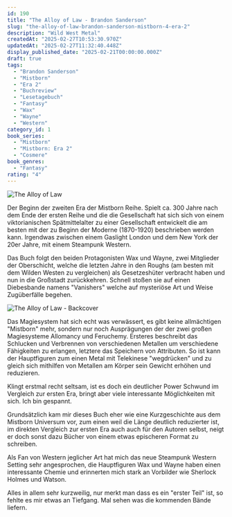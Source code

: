 ```yaml
---
id: 190
title: "The Alloy of Law - Brandon Sanderson"
slug: "the-alloy-of-law-brandon-sanderson-mistborn-4-era-2"
description: "Wild West Metal"
createdAt: "2025-02-27T10:53:30.970Z"
updatedAt: "2025-02-27T11:32:40.448Z"
display_published_date: "2025-02-21T00:00:00.000Z"
draft: true
tags:
  - "Brandon Sanderson"
  - "Mistborn"
  - "Era 2"
  - "Buchreview"
  - "Lesetagebuch"
  - "Fantasy"
  - "Wax"
  - "Wayne"
  - "Western"
category_id: 1
book_series:
  - "Mistborn"
  - "Mistborn: Era 2"
  - "Cosmere"
book_genres:
  - "Fantasy"
rating: "4"
---
```


![The Alloy of Law](https://res.cloudinary.com/dlsll9dkn/image/upload/v1740648360/photo_2025_02_27_10_25_18_4b8e76d12f.jpg)

<!--more-->

Der Beginn der zweiten Era der Mistborn Reihe. Spielt ca. 300 Jahre nach dem Ende der ersten Reihe und die die Gesellschaft hat sich sich von einem viktorianischen Spätmittelalter zu einer Gesellschaft entwickelt die am besten mit der zu Beginn der Moderne (1870-1920) beschrieben werden kann. Irgendwas zwischen einem Gaslight London und dem New York der 20er Jahre, mit einem Steampunk Western. 

Das Buch folgt den beiden Protagonisten Wax und Wayne, zwei Mitglieder der Oberschicht, welche die letzten Jahre in den Roughs (am besten mit dem Wilden Westen zu vergleichen) als Gesetzeshüter verbracht haben und nun in die Großstadt zurückkehren. Schnell stoßen sie auf einen Diebesbande namens "Vanishers" welche auf mysteriöse Art und Weise Zugüberfälle begehen. 


![The Alloy of Law - Backcover](https://res.cloudinary.com/dlsll9dkn/image/upload/v1740648360/photo_2025_02_27_10_25_20_dbfbd76ede.jpg)

Das Magiesystem hat sich echt was verwässert, es gibt keine allmächtigen "Mistborn" mehr, sondern nur noch Ausprägungen der der zwei großen Magiesysteme Allomancy und Feruchemy. Ersteres beschreibt das Schlucken und Verbrennen von verschiedenen Metallen um verschiedene Fähigkeiten zu erlangen, letztere das Speichern von Attributen. So ist kann der Hauptfiguren zum einen Metal mit Telekinese "wegdrücken" und zu gleich sich mithilfen von Metallen am Körper sein Gewicht erhöhen und reduzieren. 

Klingt erstmal recht seltsam, ist es doch ein deutlicher Power Schwund im Vergleich zur ersten Era, bringt aber viele interessante Möglichkeiten mit sich. Ich bin gespannt. 

Grundsätzlich kam mir dieses Buch eher wie eine Kurzgeschichte aus dem Mistborn Universum vor, zum einen weil die Länge deutlich reduzierter ist, im direkten Vergleich zur ersten Era auch auch für den Autoren selbst, neigt er doch sonst dazu Bücher von einem etwas epischeren Format zu schreiben. 

Als Fan von Western jeglicher Art hat mich das neue Steampunk Western Setting sehr angesprochen, die Hauptfiguren Wax und Wayne haben einen interessante Chemie und erinnerten mich stark an Vorbilder wie Sherlock Holmes und Watson.

Alles in allem sehr kurzweilig, nur merkt man dass es ein 
"erster Teil" ist, so fehlte es mir etwas an Tiefgang. Mal sehen was die kommenden Bände liefern. 